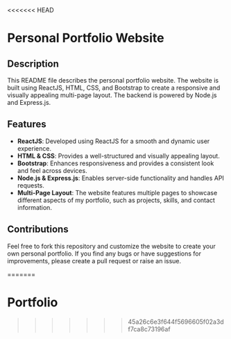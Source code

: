 <<<<<<< HEAD
# Personal Portfolio Website 


## Description
This README file describes the personal portfolio website. The website is built using ReactJS, HTML, CSS, and Bootstrap to create a responsive and visually appealing multi-page layout. The backend is powered by Node.js and Express.js.


## Features

- **ReactJS**: Developed using ReactJS for a smooth and dynamic user experience.
- **HTML & CSS**: Provides a well-structured and visually appealing layout.
- **Bootstrap**: Enhances responsiveness and provides a consistent look and feel across devices.
- **Node.js & Express.js**: Enables server-side functionality and handles API requests.
- **Multi-Page Layout**: The website features multiple pages to showcase different aspects of my portfolio, such as projects, skills, and contact information.


## Contributions

Feel free to fork this repository and customize the website to create your own personal portfolio. If you find any bugs or have suggestions for improvements, please create a pull request or raise an issue.


=======
# Portfolio
>>>>>>> 45a26c6e3f644f5696605f02a3df7ca8c73196af
